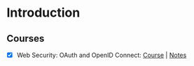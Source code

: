 # Introduction

## Courses

* [x] Web Security: OAuth and OpenID Connect: [Course](https://www.linkedin.com/learning/web-security-oauth-and-openid-connect/welcome) | [Notes](https://mkresources.gitbook.io/secure-practices/course-notes-for-web-security-oauth-and-openid)

